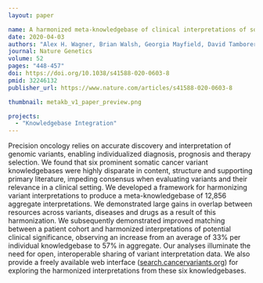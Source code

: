 ```yaml
---
layout: paper

name: A harmonized meta-knowledgebase of clinical interpretations of somatic genomic variants in cancer
date: 2020-04-03
authors: "Alex H. Wagner, Brian Walsh, Georgia Mayfield, David Tamborero, Dmitriy Sonkin, Kilannin Krysiak, Jordi Deu-Pons, Ryan P. Duren, Jianjiong Gao, Julie McMurry, Sara Patterson, Catherine del Vecchio Fitz, Beth A. Pitel, Ozman U. Sezerman, Kyle Ellrott, Jeremy L. Warner, Damian T. Rieke, Tero Aittokallio, Ethan Cerami, Deborah I. Ritter, Lynn M. Schriml, Robert R. Freimuth, Melissa Haendel, Gordana Raca, Subha Madhavan, Michael Baudis, Jacques S. Beckmann, Rodrigo Dienstmann, Debyani Chakravarty, Xuan Shirley Li, Susan Mockus, Olivier Elemento, Nikolaus Schultz, Nuria Lopez-Bigas, Mark Lawler, Jeremy Goecks, Malachi Griffith, Obi L. Griffith, Adam A. Margolin & Variant Interpretation for Cancer Consortium"
journal: Nature Genetics
volume: 52
pages: "448-457"
doi: https://doi.org/10.1038/s41588-020-0603-8
pmid: 32246132
publisher_url: https://www.nature.com/articles/s41588-020-0603-8

thumbnail: metakb_v1_paper_preview.png

projects:
  - "Knowledgebase Integration"
---
```

Precision oncology relies on accurate discovery and interpretation of genomic variants, enabling individualized diagnosis, prognosis and therapy selection. We found that six prominent somatic cancer variant knowledgebases were highly disparate in content, structure and supporting primary literature, impeding consensus when evaluating variants and their relevance in a clinical setting. We developed a framework for harmonizing variant interpretations to produce a meta-knowledgebase of 12,856 aggregate interpretations. We demonstrated large gains in overlap between resources across variants, diseases and drugs as a result of this harmonization. We subsequently demonstrated improved matching between a patient cohort and harmonized interpretations of potential clinical significance, observing an increase from an average of 33% per individual knowledgebase to 57% in aggregate. Our analyses illuminate the need for open, interoperable sharing of variant interpretation data. We also provide a freely available web interface ([search.cancervariants.org](https://search.cancervariants.org)) for exploring the harmonized interpretations from these six knowledgebases.
